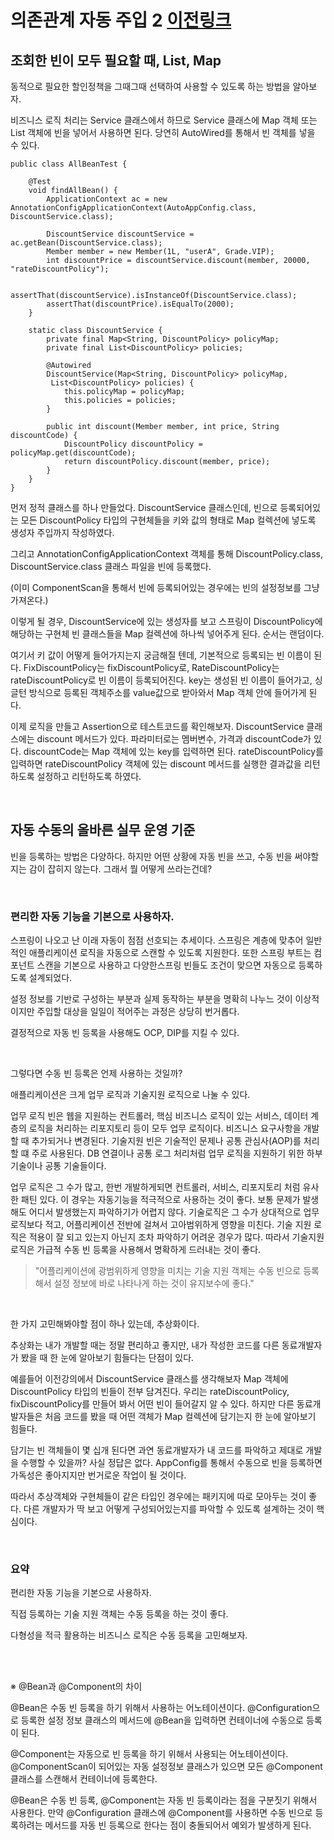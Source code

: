 # 의존관계 자동 주입 2 [이전링크](20211028_4.md)

## 조회한 빈이 모두 필요할 때, List, Map

동적으로 필요한 할인정책을 그때그때 선택하여 사용할 수 있도록 하는 방법을 알아보자.

비즈니스 로직 처리는 Service 클래스에서 하므로 Service 클래스에 Map 객체 또는 List 객체에 빈을 넣어서 사용하면 된다. 당연히 AutoWired를 통해서 빈 객체를 넣을 수 있다.

    public class AllBeanTest {

        @Test
        void findAllBean() {
            ApplicationContext ac = new AnnotationConfigApplicationContext(AutoAppConfig.class, DiscountService.class);

            DiscountService discountService = ac.getBean(DiscountService.class);
            Member member = new Member(1L, "userA", Grade.VIP);
            int discountPrice = discountService.discount(member, 20000, "rateDiscountPolicy");

            assertThat(discountService).isInstanceOf(DiscountService.class);
            assertThat(discountPrice).isEqualTo(2000);
        }

        static class DiscountService {
            private final Map<String, DiscountPolicy> policyMap;
            private final List<DiscountPolicy> policies;

            @Autowired
            DiscountService(Map<String, DiscountPolicy> policyMap,
             List<DiscountPolicy> policies) {
                this.policyMap = policyMap;
                this.policies = policies;
            }

            public int discount(Member member, int price, String discountCode) {
                DiscountPolicy discountPolicy = policyMap.get(discountCode);
                return discountPolicy.discount(member, price);
            }
        }
    }

먼저 정적 클래스를 하나 만들었다. DiscountService 클래스인데, 빈으로 등록되어있는 모든 DiscountPolicy 타입의 구현체들을 키와 값의 형태로 Map 컬렉션에 넣도록 생성자 주입까지 작성하였다.

그리고 AnnotationConfigApplicationContext 객체를 통해 DiscountPolicy.class, DiscountService.class 클래스 파일을 빈에 등록했다.

(이미 ComponentScan을 통해서 빈에 등록되어있는 경우에는 빈의 설정정보를 그냥 가져온다.)

이렇게 될 경우, DiscountService에 있는 생성자를 보고 스프링이 DiscountPolicy에 해당하는 구현체 빈 클래스들을 Map 컬렉션에 하나씩 넣어주게 된다. 순서는 랜덤이다.

여기서 키 값이 어떻게 들어가지는지 궁금해질 텐데, 기본적으로 등록되는 빈 이름이 된다. FixDiscountPolicy는 fixDiscountPolicy로, RateDiscountPolicy는 rateDiscountPolicy로 빈 이름이 등록되어진다. key는 생성된 빈 이름이 들어가고, 싱글턴 방식으로 등록된 객체주소를 value값으로 받아와서 Map 객체 안에 들어가게 된다.

이제 로직을 만들고 Assertion으로 테스트코드를 확인해보자.
DiscountService 클래스에는 discount 메서드가 있다. 파라미터로는 멤버변수, 가격과 discountCode가 있다. discountCode는 Map 객체에 있는 key를 입력하면 된다. rateDiscountPolicy를 입력하면 rateDiscountPolicy 객체에 있는 discount 메서드를 실행한 결과값을 리턴하도록 설정하고 리턴하도록 하였다.

<br>

## 자동 수동의 올바른 실무 운영 기준

빈을 등록하는 방법은 다양하다. 하지만 어떤 상황에 자동 빈을 쓰고, 수동 빈을 써야할지는 감이 잡히지 않는다. 그래서 뭘 어떻게 쓰라는건데?

<br>

### 편리한 자동 기능을 기본으로 사용하자.

스프링이 나오고 난 이래 자동이 점점 선호되는 추세이다. 스프링은 계층에 맞추어 일반적인 애플리케이션 로직을 자동으로 스캔할 수 있도록 지원한다. 또한 스프링 부트는 컴포넌트 스캔을 기본으로 사용하고 다양한스프링 빈들도 조건이 맞으면 자동으로 등록하도록 설계되었다.

설정 정보를 기반로 구성하는 부분과 실제 동작하는 부분을 명확히 나누느 것이 이상적이지만 주입할 대상을 일일이 적어주는 과정은 상당히 번거롭다.

결정적으로 자동 빈 등록을 사용해도 OCP, DIP를 지킬 수 있다.

<br>

그렇다면 수동 빈 등록은 언제 사용하는 것일까?

애플리케이션은 크게 업무 로직과 기술지원 로직으로 나눌 수 있다.

업무 로직 빈은 웹을 지원하는 컨트롤러, 핵심 비즈니스 로직이 있는 서비스, 데이터 계층의 로직을 처리하는 리포지토리 등이 모두 업무 로직이다. 비즈니스 요구사항을 개발할 때 추가되거나 변경된다.
기술지원 빈은 기술적인 문제나 공통 관심사(AOP)를 처리할 떄 주로 사용된다. DB 연결이나 공통 로그 처리처럼 업무 로직을 지원하기 위한 하부 기술이나 공통 기술들이다.

업무 로직은 그 수가 많고, 한번 개발하게되면 컨트롤러, 서비스, 리포지토리 처럼 유사한 패틴 있다. 이 경우는 자동기능을 적극적으로 사용하는 것이 좋다. 보통 문제가 발생해도 어디서 발생했는지 파악하기가 어렵지 않다.
기술로직은 그 수가 상대적으로 업무로직보다 적고, 어플리케이션 전반에 걸쳐서 고아범위하게 영향을 미친다. 기술 지원 로직은 적용이 잘 되고 있는지 아닌지 조차 파악하기 어려운 경우가 많다. 따라서 기술지원 로직은 가급적 수동 빈 등록을 사용해서 명확하게 드러내는 것이 좋다.

> "어플리케이션에 광범위하게 영향을 미치는 기술 지원 객체는 수동 빈으로 등록해서 설정 정보에 바로 나타나게 하는 것이 유지보수에 좋다."

<br>

한 가지 고민해봐야할 점이 하나 있는데, 추상화이다.

추상화는 내가 개발할 때는 정말 편리하고 좋지만, 내가 작성한 코드를 다른 동료개발자가 봤을 때 한 눈에 알아보기 힘들다는 단점이 있다.

예를들어 이전강의에서 DiscountService 클래스를 생각해보자 Map 객체에 DiscountPolicy 타입의 빈들이 전부 담겨진다. 우리는 rateDiscountPolicy, fixDiscountPolicy를 만들어 봐서 어떤 빈이 들어갈지 알 수 있다. 하지만 다른 동료개발자들은 처음 코드를 봤을 때 어떤 객체가 Map 컬렉션에 담기는지 한 눈에 알아보기 힘들다.

담기는 빈 객체들이 몇 십개 된다면 과연 동료개발자가 내 코드를 파악하고 제대로 개발을 수행할 수 있을까? 사실 정답은 없다. AppConfig를 통해서 수동으로 빈을 등록하면 가독성은 좋아지지만 번거로운 작업이 될 것이다.

따라서 추상객체와 구현체들이 같은 타입인 경우에는 패키지에 따로 모아두는 것이 좋다. 다른 개발자가 딱 보고 어떻게 구성되어있는지를 파악할 수 있도록 설계하는 것이 핵심이다.

<br>

### 요약

편리한 자동 기능을 기본으로 사용하자.

직접 등록하는 기술 지원 객체는 수동 등록을 하는 것이 좋다.

다형성을 적극 활용하는 비즈니스 로직은 수동 등록을 고민해보자.

<br>
<br>

※ @Bean과 @Component의 차이

@Bean은 수동 빈 등록을 하기 위해서 사용하는 어노테이션이다. @Configuration으로 등록한 설정 정보 클래스의 메서드에 @Bean을 입력하면 컨테이너에 수동으로 등록이 된다.

@Component는 자동으로 빈 등록을 하기 위해서 사용되는 어노테이션이다. @ComponentScan이 되어있는 자동 설정정보 클래스가 있으면 모든 @Component 클래스를 스캔해서 컨테이너에 등록한다.

@Bean은 수동 빈 등록, @Component는 자동 빈 등록이라는 점을 구분짓기 위해서 사용한다. 만약 @Configuration 클래스에 @Component를 사용하면 수동 빈으로 등록하려는 메서드를 자동 빈 등록으로 한다는 점이 충돌되어서 예외가 발생하게 된다.

